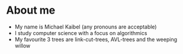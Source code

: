 # About me
 - My name is Michael Kaibel (any pronouns are acceptable)
 - I study computer science with a focus on algorithmics
 - My favourite 3 trees are link-cut-trees, AVL-trees and the weeping willow

<!---
TheoreticalTree/TheoreticalTree is a ✨ special ✨ repository because its `README.md` (this file) appears on your GitHub profile.
You can click the Preview link to take a look at your changes.
--->
